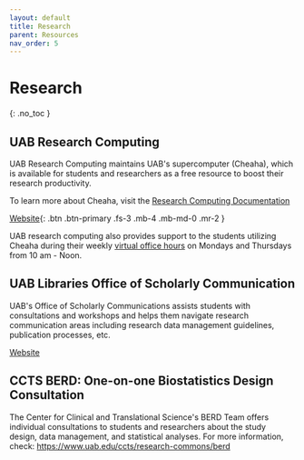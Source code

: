 ```yaml
---
layout: default
title: Research
parent: Resources
nav_order: 5
---
```


# Research

{: .no_toc }

## UAB Research Computing

UAB Research Computing maintains UAB's supercomputer (Cheaha), which is available for students and researchers as a free resource to boost their research productivity.

To learn more about Cheaha, visit the [Research Computing Documentation](https://docs.rc.uab.edu/)

[Website](https://www.uab.edu/it/home/research-computing){: .btn .btn-primary .fs-3 .mb-4 .mb-md-0 .mr-2 }

UAB research computing also provides support to the students utilizing Cheaha during their weekly [virtual office hours](https://www.uab.edu/it/home/research-computing) on Mondays and Thursdays from 10 am - Noon.

## UAB Libraries Office of Scholarly Communication

UAB's Office of Scholarly Communications assists students with consultations and workshops and helps them navigate research communication areas including research data management guidelines, publication processes, etc.

[Website](https://library.uab.edu/office-of-scholarly-communication)

## CCTS BERD: One-on-one Biostatistics Design Consultation

The Center for Clinical and Translational Science's BERD Team offers individual consultations to students and researchers about the study design, data management, and statistical analyses. For more information, check: <https://www.uab.edu/ccts/research-commons/berd>
